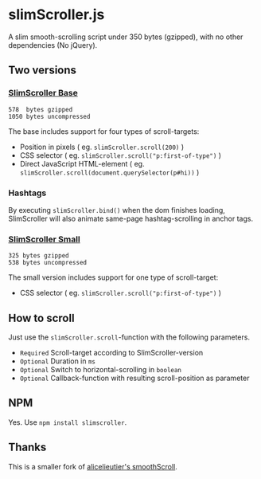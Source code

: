 # slimScroller.js
A slim smooth-scrolling script under 350 bytes (gzipped), with no other dependencies (No jQuery).

## Two versions
### [SlimScroller Base](https://github.com/ameesme/SlimScroller.js/blob/master/dist/slimScroller.min.js)
    578  bytes gzipped
    1050 bytes uncompressed
The base includes support for four types of scroll-targets:
- Position in pixels ( eg. `slimScroller.scroll(200)` )
- CSS selector ( eg. `slimScroller.scroll("p:first-of-type")` )
- Direct JavaScript HTML-element ( eg. `slimScroller.scroll(document.querySelector(p#hi))` )

### Hashtags
By executing `slimScroller.bind()` when the dom finishes loading, SlimScroller will also animate same-page hashtag-scrolling in anchor tags. 

### [SlimScroller Small](https://github.com/ameesme/SlimScroller.js/blob/master/dist/slimScroller.small.min.js)
    325 bytes gzipped
    538 bytes uncompressed

The small version includes support for one type of scroll-target:
- CSS selector ( eg. `slimScroller.scroll("p:first-of-type")` )

## How to scroll
Just use the `slimScroller.scroll`-function with the following parameters.
- `Required` Scroll-target according to SlimScroller-version
- `Optional` Duration in `ms`
- `Optional` Switch to horizontal-scrolling in `boolean`
- `Optional` Callback-function with resulting scroll-position as parameter

## NPM
Yes. Use `npm install slimscroller`.

## Thanks
This is a smaller fork of [alicelieutier's smoothScroll](https://github.com/alicelieutier/smoothScroll).
